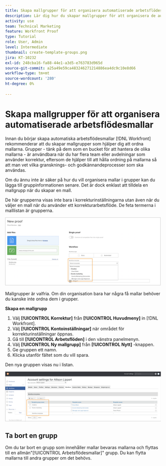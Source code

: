 ```yaml
---
title: Skapa mallgrupper för att organisera automatiserade arbetsflödesmallar
description: Lär dig hur du skapar mallgrupper för att organisera de automatiserade arbetsflödesmallar för korrektur som du skapar.
activity: use
team: Technical Marketing
feature: Workfront Proof
type: Tutorial
role: User, Admin
level: Intermediate
thumbnail: create-template-groups.png
jira: KT-10232
exl-id: 248cba16-fa88-44e1-a3d5-e763783d965d
source-git-commit: a25a49e59ca483246271214886ea4dc9c10e8d66
workflow-type: tm+mt
source-wordcount: '280'
ht-degree: 0%

---
```


# Skapa mallgrupper för att organisera automatiserade arbetsflödesmallar

Innan du börjar skapa automatiska arbetsflödesmallar [!DNL Workfront] rekommenderar att du skapar mallgrupper som hjälper dig att ordna mallarna. Grupper - tänk på dem som en bucket för att hantera de olika mallarna - är användbara när du har flera team eller avdelningar som använder korrektur, eftersom de hjälper till att hålla ordning på mallarna så att man vet vilka gransknings- och godkännandeprocesser som ska användas.

Om du ännu inte är säker på hur du vill organisera mallar i grupper kan du lägga till gruppinformationen senare. Det är dock enklast att tilldela en mallgrupp när du skapar en mall.

De här grupperna visas inte bara i korrekturinställningarna utan även när du väljer en mall när du använder ett korrekturarbetsflöde. De feta termerna i malllistan är grupperna.

![Mallgrupper visas i fet stil när du väljer en mall](assets/proof-system-setups-template-group-show-on-upload.png)

Mallgrupper är valfria. Om din organisation bara har några få mallar behöver du kanske inte ordna dem i grupper.

**Skapa en mallgrupp**

1. Välj **[!UICONTROL Korrektur]** från **[!UICONTROL Huvudmeny]** in [!DNL Workfront].
1. Välj **[!UICONTROL Kontoinställningar]** när området för korrekturinställningar öppnas.
1. Gå till **[!UICONTROL Arbetsflöden]** i den vänstra panelmenyn.
1. Välj **[!UICONTROL Ny mallgrupp]** från **[!UICONTROL Nytt]** -knappen.
1. Ge gruppen ett namn.
1. Klicka utanför fältet som du vill spara.

Den nya gruppen visas nu i listan.

![Lista över mallgrupper i korrekturarbetsflödesinställningar](assets/proof-system-setups-template-group-groups-set-up.png)

## Ta bort en grupp

Om du tar bort en grupp som innehåller mallar bevaras mallarna och flyttas till en allmän&quot;[!UICONTROL Arbetsflödesmallar]&quot; grupp. Du kan flytta mallarna till andra grupper om det behövs.

<!--
Learn More Icon
Create and manage Automated Workflow templates
-->
